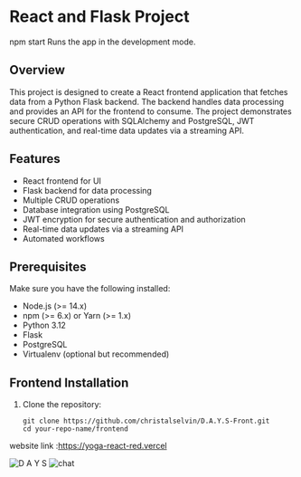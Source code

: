 # React and Flask Project
npm start
Runs the app in the development mode.

## Overview

This project is designed to create a React frontend application that fetches data from a Python Flask backend. The backend handles data processing and provides an API for the frontend to consume. The project demonstrates secure CRUD operations with SQLAlchemy and PostgreSQL, JWT authentication, and real-time data updates via a streaming API.

## Features

- React frontend for UI
- Flask backend for data processing
- Multiple CRUD operations
- Database integration using PostgreSQL
- JWT encryption for secure authentication and authorization
- Real-time data updates via a streaming API
- Automated workflows

## Prerequisites

Make sure you have the following installed:

- Node.js (>= 14.x)
- npm (>= 6.x) or Yarn (>= 1.x)
- Python 3.12
- Flask
- PostgreSQL
- Virtualenv (optional but recommended)

## Frontend Installation

1. Clone the repository:
   ```HTTPS
   git clone https://github.com/christalselvin/D.A.Y.S-Front.git
   cd your-repo-name/frontend

website link :https://yoga-react-red.vercel

![D A Y S](https://github.com/christalselvin/D.A.Y.S-Front/assets/127867279/8dce7745-3c1b-48d4-b173-3bb1996a992c)
![chat](https://github.com/christalselvin/D.A.Y.S-Front/assets/127867279/a9a8deac-de66-460b-a5a7-bf02432419f7)

